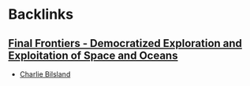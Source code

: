 
# Backlinks
## [Final Frontiers - Democratized Exploration and Exploitation of Space and Oceans](<Final Frontiers - Democratized Exploration and Exploitation of Space and Oceans.md>)
- [Charlie Bilsland](<Charlie Bilsland.md>)

